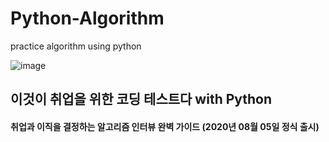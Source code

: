 # Python-Algorithm
practice algorithm using python



![image](https://user-images.githubusercontent.com/84179578/130405080-2a56c5fd-8bd6-4d21-8432-068608b42a07.png)


## 이것이 취업을 위한 코딩 테스트다 with Python  
#### 취업과 이직을 결정하는 알고리즘 인터뷰 완벽 가이드 (2020년 08월 05일 정식 출시)

